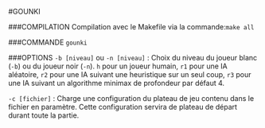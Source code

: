 #GOUNKI

###COMPILATION
Compilation avec le Makefile via la commande:`make all`

###COMMANDE
`gounki`

###OPTIONS
`-b [niveau]` ou `-n [niveau]` : Choix du niveau du joueur blanc (`-b`) ou du joueur noir (`-n`). `h` pour un joueur humain, `r1` pour une IA aléatoire, `r2` pour une IA suivant une heuristique sur un seul coup, `r3` pour une IA suivant un algorithme minimax de profondeur par défaut 4.

`-c [fichier]` : Charge une configuration du plateau de jeu contenu dans le fichier en paramètre. Cette configuration servira de plateau de départ durant toute la partie.